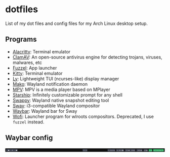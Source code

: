 # dotfiles

List of my dot files and config files for my Arch Linux desktop setup.

## Programs

- [Alacritty](https://github.com/alacritty/alacritty): Terminal emulator
- [ClamAV](https://www.clamav.net/): An open-source antivirus engine for detecting trojans, viruses, malwares, etc
- [Fuzzel](https://codeberg.org/dnkl/fuzzel): App launcher
- [Kitty](https://github.com/kovidgoyal/kitty): Terminal emulator
- [Ly](https://github.com/fairyglade/ly): Lightweight TUI (ncurses-like) display manager 
- [Mako](https://github.com/emersion/mako): Wayland notification daemon
- [MPV](https://mpv.io/): MPV is a media player based on MPlayer 
- [Starship](https://github.com/starship/starship): Infinitely customizable prompt for any shell
- [Swappy](https://github.com/jtheoof/swappy): Wayland native snapshot editing tool 
- [Sway](https://github.com/swaywm/sway): i3-compatible Wayland compositor
- [Waybar](https://github.com/Alexays/Waybar): Wayland bar for Sway
- [Wofi](https://hg.sr.ht/~scoopta/wofi): Launcher program for wlroots compositors. Deprecated, I use `fuzzel` instead.

## Waybar config

![waybar](./images/image.png)
